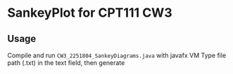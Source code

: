# SankeyPlot for CPT111 CW3
## Usage
Compile and run `CW3_2251804_SankeyDiagrams.java` with javafx VM
Type file path (.txt) in the text field, then generate
